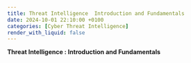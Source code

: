 ```yaml
---
title: Threat Intelligence  Introduction and Fundamentals 
date: 2024-10-01 22:10:00 +0100
categories: [Cyber Threat Intelligence]
render_with_liquid: false
---
```


**Threat Intelligence : Introduction and Fundamentals**
